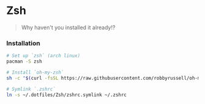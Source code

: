 
Zsh
===

> Why haven't you installed it already!?


### Installation

```bash
# Set up `zsh` (arch linux)
pacman -S zsh

# Install `oh-my-zsh`
sh -c "$(curl -fsSL https://raw.githubusercontent.com/robbyrussell/oh-my-zsh/master/tools/install.sh)"

# Symlink `.zshrc`
ln -s ~/.dotfiles/Zsh/zshrc.symlink ~/.zshrc

```
